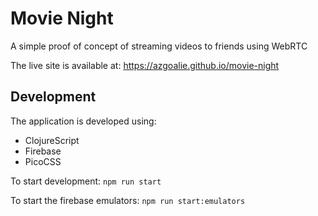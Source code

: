 # Movie Night

A simple proof of concept of streaming videos to friends using WebRTC

The live site is available at: https://azgoalie.github.io/movie-night

## Development

The application is developed using:

- ClojureScript
- Firebase
- PicoCSS

To start development: `npm run start`

To start the firebase emulators: `npm run start:emulators`
